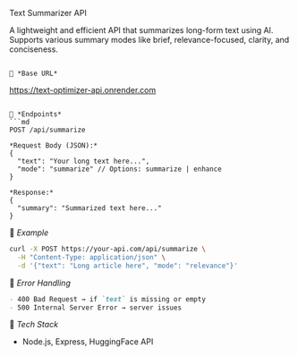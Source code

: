 Text Summarizer API

A lightweight and efficient API that summarizes long-form text using AI. Supports various summary modes like brief, relevance-focused, clarity, and conciseness.
```

🔹 *Base URL*
```
https://text-optimizer-api.onrender.com
```

🔹 *Endpoints*
```md
POST /api/summarize

*Request Body (JSON):*
{
  "text": "Your long text here...",
  "mode": "summarize" // Options: summarize | enhance
}

*Response:*
{
  "summary": "Summarized text here..."
}
```

🔹 *Example*
```bash
curl -X POST https://your-api.com/api/summarize \
  -H "Content-Type: application/json" \
  -d '{"text": "Long article here", "mode": "relevance"}'
```

🔹 *Error Handling*
```md
- 400 Bad Request → if `text` is missing or empty
- 500 Internal Server Error → server issues
```

🔹 *Tech Stack*
- Node.js, Express, HuggingFace API